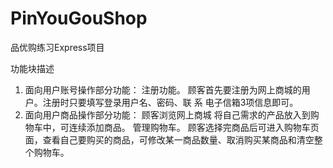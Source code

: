 # PinYouGouShop
品优购练习Express项目

功能块描述
1.	面向用户账号操作部分功能：
注册功能。
顾客首先要注册为网上商城的用户。注册时只要填写登录用户名、密码、联   系  电子信箱3项信息即可。
2.	面向用户商品操作部分功能：
顾客浏览网上商城
将自己需求的产品放入到购物车中，可连续添加商品。
管理购物车。
顾客选择完商品后可进入购物车页面，查看自己要购买的商品，可修改某一商品数量、取消购买某商品和清空整个购物车。

